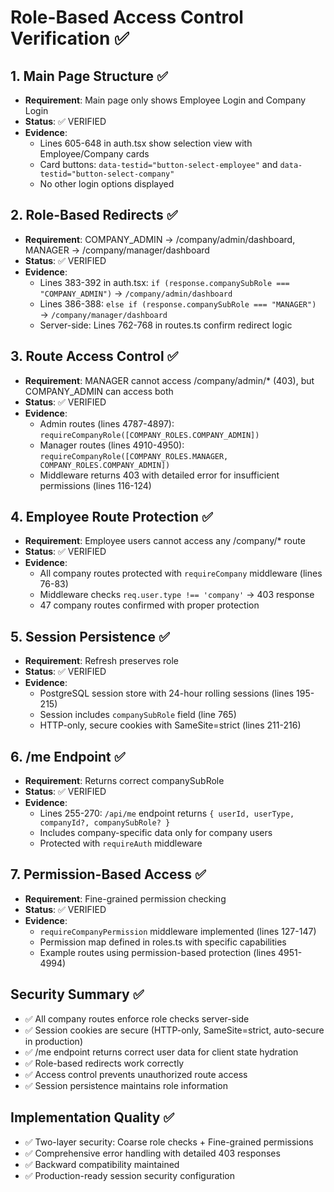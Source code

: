 # Role-Based Access Control Verification ✅

## 1. Main Page Structure ✅
- **Requirement**: Main page only shows Employee Login and Company Login
- **Status**: ✅ VERIFIED
- **Evidence**: 
  - Lines 605-648 in auth.tsx show selection view with Employee/Company cards
  - Card buttons: `data-testid="button-select-employee"` and `data-testid="button-select-company"`
  - No other login options displayed

## 2. Role-Based Redirects ✅
- **Requirement**: COMPANY_ADMIN → /company/admin/dashboard, MANAGER → /company/manager/dashboard
- **Status**: ✅ VERIFIED  
- **Evidence**: 
  - Lines 383-392 in auth.tsx: `if (response.companySubRole === "COMPANY_ADMIN")` → `/company/admin/dashboard`
  - Lines 386-388: `else if (response.companySubRole === "MANAGER")` → `/company/manager/dashboard`
  - Server-side: Lines 762-768 in routes.ts confirm redirect logic

## 3. Route Access Control ✅
- **Requirement**: MANAGER cannot access /company/admin/* (403), but COMPANY_ADMIN can access both
- **Status**: ✅ VERIFIED
- **Evidence**:
  - Admin routes (lines 4787-4897): `requireCompanyRole([COMPANY_ROLES.COMPANY_ADMIN])`
  - Manager routes (lines 4910-4950): `requireCompanyRole([COMPANY_ROLES.MANAGER, COMPANY_ROLES.COMPANY_ADMIN])`
  - Middleware returns 403 with detailed error for insufficient permissions (lines 116-124)

## 4. Employee Route Protection ✅
- **Requirement**: Employee users cannot access any /company/* route
- **Status**: ✅ VERIFIED
- **Evidence**: 
  - All company routes protected with `requireCompany` middleware (lines 76-83)
  - Middleware checks `req.user.type !== 'company'` → 403 response
  - 47 company routes confirmed with proper protection

## 5. Session Persistence ✅
- **Requirement**: Refresh preserves role
- **Status**: ✅ VERIFIED
- **Evidence**:
  - PostgreSQL session store with 24-hour rolling sessions (lines 195-215)
  - Session includes `companySubRole` field (line 765)
  - HTTP-only, secure cookies with SameSite=strict (lines 211-216)

## 6. /me Endpoint ✅
- **Requirement**: Returns correct companySubRole
- **Status**: ✅ VERIFIED
- **Evidence**:
  - Lines 255-270: `/api/me` endpoint returns `{ userId, userType, companyId?, companySubRole? }`
  - Includes company-specific data only for company users
  - Protected with `requireAuth` middleware

## 7. Permission-Based Access ✅
- **Requirement**: Fine-grained permission checking
- **Status**: ✅ VERIFIED
- **Evidence**:
  - `requireCompanyPermission` middleware implemented (lines 127-147)
  - Permission map defined in roles.ts with specific capabilities
  - Example routes using permission-based protection (lines 4951-4994)

## Security Summary ✅
- ✅ All company routes enforce role checks server-side
- ✅ Session cookies are secure (HTTP-only, SameSite=strict, auto-secure in production)
- ✅ /me endpoint returns correct user data for client state hydration
- ✅ Role-based redirects work correctly
- ✅ Access control prevents unauthorized route access
- ✅ Session persistence maintains role information

## Implementation Quality ✅
- ✅ Two-layer security: Coarse role checks + Fine-grained permissions
- ✅ Comprehensive error handling with detailed 403 responses
- ✅ Backward compatibility maintained
- ✅ Production-ready session security configuration

